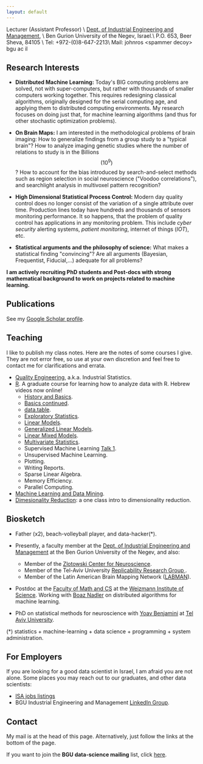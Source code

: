 ```yaml
---
layout: default
---
```


Lecturer (Assistant Professor) \\
[Dept. of Industrial Engineering and Management](http://in.bgu.ac.il/engn/iem/Pages/default.aspx), \\
Ben Gurion University of the Negev, Israel.\\
P.O. 653, Beer Sheva, 84105 \\
Tel: +972-(0)8-647-2213\\
Mail: johnros \<spammer decoy\> bgu ac il



## Research Interests

- __Distributed Machine Learning:__
Today's BIG computing problems are solved, not with super-computers, but rather with thousands of smaller computers working together. 
This requires redesigning classical algorithms, originally designed for the serial computing age, and applying them to distributed computing environments. 
My research focuses on doing just that, for machine learning algorithms (and thus for other stochastic optimization problems).


- __On Brain Maps:__
I am interested in the methodological problems of brain imaging:
How to generalize findings from a group study to a "typical brain"? 
How to analyze imaging genetic studies where the number of relations to study is in the Billions $$(10^9)$$? 
How to account for the bias introduced by search-and-select methods such as region selection in social neuroscience ("Voodoo correlations"), and searchlight analysis in multivoxel pattern recognition?

- __High Dimensional Statistical Process Control:__
Modern day quality control does no longer consist of the variation of a single attribute over time. Production lines today have hundreds and thousands of sensors monitoring performance. 
It so happens, that the problem of quality control has applications in any monitoring problem. 
This include _cyber security_ alerting systems, _patient monitoring_, internet of things (_IOT_), etc.

- __Statistical arguments and the philosophy of science:__
What makes a statistical finding "convincing"? Are all arguments (Bayesian, Frequentist, Fiducial,...) adequate for all problems? 



__I am actively recruiting PhD students and Post-docs with strong mathematical background to work on projects related to machine learning.__




## Publications
See my [Google Scholar profile](https://scholar.google.co.il/citations?user=0Tl5z3QAAAAJ&hl=en).


## Teaching

I like to publish my class notes. Here are the notes of some courses I give. They are not error free, so use at your own discretion and feel free to contact me for clarifications and errata. 

- [Quality Engineering](https://github.com/johnros/qualityEngineering/blob/master/Class_notes/notes.pdf), a.k.a. Industrial Statistics.
- [R](http://www.john-ros.com/Rcourse/). A graduate course for learning how to analyze data with R. Hebrew videos now online!
    - [History and Basics](https://testblue.bgu.ac.il/playback/presentation/2.0/playback.html?meetingId=216cee520eef48a479ec8a39b15d360fa09a5c9b-1584003608377).
    - [Basics continued](https://zoom.us/rec/share/2-1fMpzp-E1IU4nk5EXyXPF5Gtj8T6a81nRL-KELxU53yd_aMopZzIR8bz6YuFPm).
    - [data.table](https://zoom.us/rec/play/vpwkc-Cu_T83GIfDtASDBvN_W9W5e6ys1SQZ_qULzh68UHBXNleiNbRGMOfd5Wf0m-bADMIkFgJIeAuH).
    - [Exploratory Statistics](https://zoom.us/rec/play/6JwrJrj5p2o3GtzAswSDU6cqW9XoeKKshidI8_Reyki9BiVQNlqgb-NBa-MezXQacgRb5ouut3vJx4Tw).
    - [Linear Models](https://zoom.us/rec/share/-pFLDbv-73JIZ7PAtxvuQJAjDKDXaaa81ycZ-fFYzh1TxxiU1bVOi2Ik8n1u_Uah).
    - [Generalized Linear Models](https://zoom.us/rec/share/2s9Wdq_t8V1JQq_M7nPkBL4MEaDmX6a8gCIXqfYFyhmT22T5W8CO9__-3uEayMX2?startTime=1587631388000).
    - [Linear Mixed Models](https://zoom.us/rec/share/49Z2ca_cqWNIfc-Qwn7PZpF8F4PdT6a823QY-fIIyx49BOk2rSYoBgol1AaKyETe?startTime=1588234707000).
    - [Multivariate Statistics](https://zoom.us/rec/share/1MpXf_bfp0VLHKf00xvyfaseRt_YT6a8hnRL8_oJzkq50PSitxmTkVqxDYh_KA_3?startTime=1588840036000).
    - Supervised Machine Learning [Talk 1](https://zoom.us/rec/share/z_1NN5XBz0RLXpWQ-GXHfrZiBr3Oeaa80CEW-_IFmUsADKKI4fFc0fJmA-tuHOnM?startTime=1589444354000).
    - Unsupervised Machine Learning.
    - Plotting.
    - Writing Reports.
    - Sparse Linear Algebra.
    - Memory Efficiency.
    - Parallel Computing.
- [Machine Learning and Data Mining](https://github.com/johnros/Intro2R).
- [Dimesionality Reduction](https://github.com/johnros/dim_reduce): a one class intro to dimensionality reduction. 

## Biosketch

- Father (x2), beach-volleyball player, and data-hacker(*).  

- Presently, a faculty member at the [Dept. of Industrial Engineering and Management](http://in.bgu.ac.il/engn/iem/Pages/default.aspx) at the Ben Gurion University of the Negev, and also:
    - Member of the [Zlotowski Center for Neuroscience](http://in.bgu.ac.il/en/zlotowski/Pages/default.aspx).
    - Member of the Tel-Aviv University [Replicability Research Group ](http://www3.tau.ac.il/replicability/index.php).
    - Member of the Latin American Brain Mapping Network ([LABMAN](http://www.labman.org/)).

- Postdoc at the [Faculty of Math and CS](http://wws.weizmann.ac.il/math/) at the [Weizmann Institute of Science](http://www.weizmann.ac.il/). 
Working with [Boaz Nadler](http://www.wisdom.weizmann.ac.il/~nadler/) on distributed algorithms for machine learning. 

- PhD on statistical methods for neuroscience with [Yoav Benjamini](http://www.math.tau.ac.il/~ybenja/) at [Tel Aviv University](https://english.tau.ac.il/). 

(*) statistics + machine-learning + data science + programming + system administration. 





## For Employers

If you are looking for a good data scientist in Israel, I am afraid you are not alone.
Some places you may reach out to our graduates, and other data scientists:

- [ISA jobs listings](https://groups.google.com/forum/#!forum/isa-jobs)
- BGU Industrial Engineering and Management [LinkedIn Group](https://www.linkedin.com/groups/10320550).




## Contact

My mail is at the head of this page. Alternatively, just follow the links at the bottom of the page.

If you want to join the __BGU data-science mailing__ list, click [here](https://groups.google.com/forum/#!forum/bgu-data-forum).  

